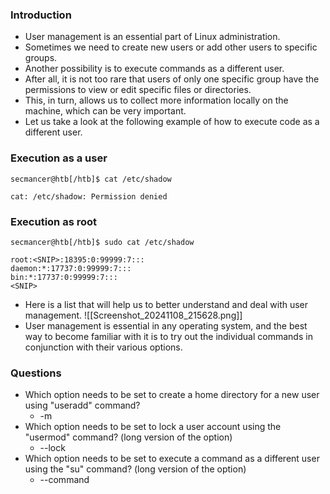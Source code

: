### Introduction
- User management is an essential part of Linux administration. 
- Sometimes we need to create new users or add other users to specific groups. 
- Another possibility is to execute commands as a different user. 
- After all, it is not too rare that users of only one specific group have the permissions to view or edit specific files or directories. 
- This, in turn, allows us to collect more information locally on the machine, which can be very important. 
- Let us take a look at the following example of how to execute code as a different user.



### Execution as a user
```shell-session
secmancer@htb[/htb]$ cat /etc/shadow

cat: /etc/shadow: Permission denied
```



### Execution as root
```shell-session
secmancer@htb[/htb]$ sudo cat /etc/shadow

root:<SNIP>:18395:0:99999:7:::
daemon:*:17737:0:99999:7:::
bin:*:17737:0:99999:7:::
<SNIP>
```
- Here is a list that will help us to better understand and deal with user management.
![[Screenshot_20241108_215628.png]]
- User management is essential in any operating system, and the best way to become familiar with it is to try out the individual commands in conjunction with their various options.



### Questions
- Which option needs to be set to create a home directory for a new user using "useradd" command?
	- -m
- Which option needs to be set to lock a user account using the "usermod" command? (long version of the option)
	- --lock
- Which option needs to be set to execute a command as a different user using the "su" command? (long version of the option)
	- --command